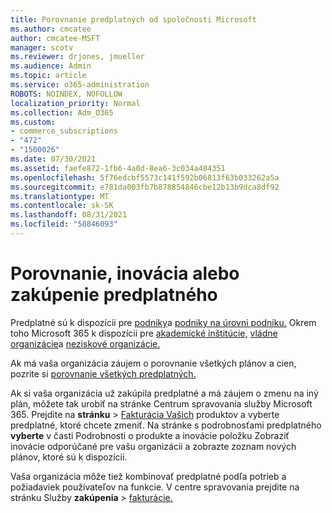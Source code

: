 ```yaml
---
title: Porovnanie predplatných od spoločnosti Microsoft
ms.author: cmcatee
author: cmcatee-MSFT
manager: scotv
ms.reviewer: drjones, jmueller
ms.audience: Admin
ms.topic: article
ms.service: o365-administration
ROBOTS: NOINDEX, NOFOLLOW
localization_priority: Normal
ms.collection: Adm_O365
ms.custom:
- commerce_subscriptions
- "472"
- "1500026"
ms.date: 07/30/2021
ms.assetid: faefe872-1fb6-4a0d-8ea6-3c034a484351
ms.openlocfilehash: 5f76edcbf5573c141f592b06813f63b033262a5a
ms.sourcegitcommit: e781da003fb7b878854846cbe12b13b9dca8df92
ms.translationtype: MT
ms.contentlocale: sk-SK
ms.lasthandoff: 08/31/2021
ms.locfileid: "58846093"
---
```

# <a name="compare-upgrade-or-purchase-subscriptions"></a>Porovnanie, inovácia alebo zakúpenie predplatného
  
Predplatné sú k dispozícii pre [podniky](https://www.microsoft.com/microsoft-365/business/compare-all-microsoft-365-business-products?tab=2&rtc=1)a [podniky na úrovni podniku.](https://www.microsoft.com/microsoft-365/enterprise/compare-office-365-plans?rtc=1) Okrem toho Microsoft 365 k dispozícii pre [akademické inštitúcie,](https://www.microsoft.com/microsoft-365/academic/compare-office-365-education-plans?rtc=1&activetab=tab%3aprimaryr1) [vládne organizácie](https://www.microsoft.com/microsoft-365/government/compare-office-365-government-plans?rtc=1)a [neziskové organizácie.](https://www.microsoft.com/microsoft-365/nonprofit/office-365-nonprofit-plans-and-pricing?&rtc=1&activetab=tab%3aprimaryr1)
  
Ak má vaša organizácia záujem o porovnanie všetkých plánov a cien, pozrite si [porovnanie všetkých predplatných.](https://www.microsoft.com/microsoft-365/enterprise/compare-office-365-plans?rtc=1)
  
Ak si vaša organizácia už zakúpila predplatné a má záujem o zmenu na iný plán, môžete tak urobiť na stránke Centrum spravovania služby Microsoft 365. Prejdite na **stránku** \> [Fakturácia Vašich](https://go.microsoft.com/fwlink/p/?linkid=842054) produktov a vyberte predplatné, ktoré chcete zmeniť. Na stránke s podrobnosťami predplatného **vyberte** v  časti Podrobnosti o produkte a inovácie položku Zobraziť inovácie odporúčané pre vašu organizácii a zobrazte zoznam nových plánov, ktoré sú k dispozícii.
  
Vaša organizácia môže tiež kombinovať predplatné podľa potrieb a požiadaviek používateľov na funkcie. V centre spravovania prejdite na stránku Služby **zakúpenia** \> [fakturácie.](https://go.microsoft.com/fwlink/p/?linkid=868433) 